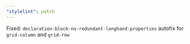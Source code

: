 ```yaml
---
"stylelint": patch
---
```


Fixed: `declaration-block-no-redundant-longhand-properties` autofix for `grid-column` and `grid-row`
